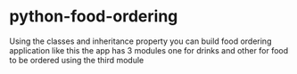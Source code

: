 # python-food-ordering

Using the classes and inheritance property you can build food ordering application like this
the app has 3 modules one for drinks and other for food to be ordered using the third module
